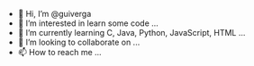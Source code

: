 - 👋 Hi, I’m @guiverga
- 👀 I’m interested in learn some code ...
- 🌱 I’m currently learning C, Java, Python, JavaScript, HTML ...
- 💞️ I’m looking to collaborate on ...
- 📫 How to reach me ...

<!---
guiverga/guiverga is a ✨ special ✨ repository because its `README.md` (this file) appears on your GitHub profile.
You can click the Preview link to take a look at your changes.
--->
